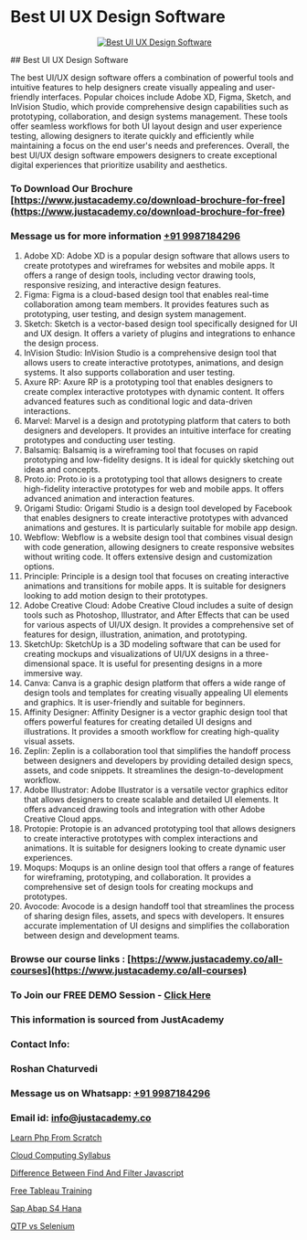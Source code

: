 # Best UI UX Design Software

<p align="center">
  <a href="https://justacademy.co/all-courses">
    <img src="https://ibb.co/CngWr2j" alt="Best UI UX Design Software">
  </a>
</p>
## Best UI UX Design Software

The best UI/UX design software offers a combination of powerful tools and intuitive features to help designers create visually appealing and user-friendly interfaces. Popular choices include Adobe XD, Figma, Sketch, and InVision Studio, which provide comprehensive design capabilities such as prototyping, collaboration, and design systems management. These tools offer seamless workflows for both UI layout design and user experience testing, allowing designers to iterate quickly and efficiently while maintaining a focus on the end user's needs and preferences. Overall, the best UI/UX design software empowers designers to create exceptional digital experiences that prioritize usability and aesthetics.
### To Download Our Brochure [https://www.justacademy.co/download-brochure-for-free](https://www.justacademy.co/download-brochure-for-free)
### Message us for more information [+91 9987184296](https://api.whatsapp.com/send?phone=919987184296)
1) Adobe XD: Adobe XD is a popular design software that allows users to create prototypes and wireframes for websites and mobile apps. It offers a range of design tools, including vector drawing tools, responsive resizing, and interactive design features.
2) Figma: Figma is a cloud-based design tool that enables real-time collaboration among team members. It provides features such as prototyping, user testing, and design system management.
3) Sketch: Sketch is a vector-based design tool specifically designed for UI and UX design. It offers a variety of plugins and integrations to enhance the design process.
4) InVision Studio: InVision Studio is a comprehensive design tool that allows users to create interactive prototypes, animations, and design systems. It also supports collaboration and user testing.
5) Axure RP: Axure RP is a prototyping tool that enables designers to create complex interactive prototypes with dynamic content. It offers advanced features such as conditional logic and data-driven interactions.
6) Marvel: Marvel is a design and prototyping platform that caters to both designers and developers. It provides an intuitive interface for creating prototypes and conducting user testing.
7) Balsamiq: Balsamiq is a wireframing tool that focuses on rapid prototyping and low-fidelity designs. It is ideal for quickly sketching out ideas and concepts.
8) Proto.io: Proto.io is a prototyping tool that allows designers to create high-fidelity interactive prototypes for web and mobile apps. It offers advanced animation and interaction features.
9) Origami Studio: Origami Studio is a design tool developed by Facebook that enables designers to create interactive prototypes with advanced animations and gestures. It is particularly suitable for mobile app design.
10) Webflow: Webflow is a website design tool that combines visual design with code generation, allowing designers to create responsive websites without writing code. It offers extensive design and customization options.
11) Principle: Principle is a design tool that focuses on creating interactive animations and transitions for mobile apps. It is suitable for designers looking to add motion design to their prototypes.
12) Adobe Creative Cloud: Adobe Creative Cloud includes a suite of design tools such as Photoshop, Illustrator, and After Effects that can be used for various aspects of UI/UX design. It provides a comprehensive set of features for design, illustration, animation, and prototyping.
13) SketchUp: SketchUp is a 3D modeling software that can be used for creating mockups and visualizations of UI/UX designs in a three-dimensional space. It is useful for presenting designs in a more immersive way.
14) Canva: Canva is a graphic design platform that offers a wide range of design tools and templates for creating visually appealing UI elements and graphics. It is user-friendly and suitable for beginners.
15) Affinity Designer: Affinity Designer is a vector graphic design tool that offers powerful features for creating detailed UI designs and illustrations. It provides a smooth workflow for creating high-quality visual assets.
16) Zeplin: Zeplin is a collaboration tool that simplifies the handoff process between designers and developers by providing detailed design specs, assets, and code snippets. It streamlines the design-to-development workflow.
17) Adobe Illustrator: Adobe Illustrator is a versatile vector graphics editor that allows designers to create scalable and detailed UI elements. It offers advanced drawing tools and integration with other Adobe Creative Cloud apps.
18) Protopie: Protopie is an advanced prototyping tool that allows designers to create interactive prototypes with complex interactions and animations. It is suitable for designers looking to create dynamic user experiences.
19) Moqups: Moqups is an online design tool that offers a range of features for wireframing, prototyping, and collaboration. It provides a comprehensive set of design tools for creating mockups and prototypes.
20) Avocode: Avocode is a design handoff tool that streamlines the process of sharing design files, assets, and specs with developers. It ensures accurate implementation of UI designs and simplifies the collaboration between design and development teams.

### Browse our course links : [https://www.justacademy.co/all-courses](https://www.justacademy.co/all-courses) 
### To Join our FREE DEMO Session - [Click Here](https://www.justacademy.co/register-for-course-demo)


### This information is sourced from JustAcademy
### Contact Info:
### Roshan Chaturvedi
### Message us on Whatsapp: [+91 9987184296](https://api.whatsapp.com/send?phone=919987184296)
### Email id: [info@justacademy.co](mailto:info@justacademy.co)
                
[Learn Php From Scratch](https://www.linkedin.com/pulse/learn-php-from-scratch-justacademy-houston-qy2vf?trackingId=rzb%2FDn8BfI0UqKvaD1Pw9A%3D%3D&lipi=urn%3Ali%3Apage%3Ad_flagship3_company_admin%3BnF3eASk8R%2BOWSu8GAkG%2FXw%3D%3D)

[Cloud Computing Syllabus](https://www.linkedin.com/pulse/cloud-computing-syllabus-justacademy-kolkata-tz6pe?trackingId=G35BLnMFnRwQNztlQRUYWA%3D%3D&lipi=urn%3Ali%3Apage%3Ad_flagship3_company_admin%3Bar0CqYRcTQWcPsZzz1T%2BLw%3D%3D)

[Difference Between Find And Filter Javascript](https://medium.com/@namusn/difference-between-find-and-filter-javascript-2652853cfac4)

[Free Tableau Training](https://medium.com/@negishivu99/free-tableau-training-0576f3e4fc55)

[Sap Abap S4 Hana](https://justacademyin.github.io/justacademy/sap-abap-s4-hana)

[QTP vs Selenium](https://justacademyin.github.io/justacademy/qtp-vs-selenium)

